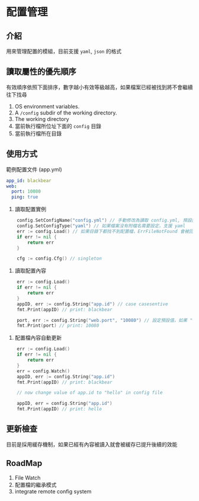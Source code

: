 # 配置管理

## 介紹
用來管理配置的模組，目前支援 `yaml`, `json` 的格式

## 讀取屬性的優先順序
有效順序依照下面排序，數字越小有效等級越高，如果檔案已經被找到將不會繼續往下找尋
1. OS environment variables. 
1. A `/config` subdir of the working directory.
1. The working directory
1. 當前執行檔所位址下面的 `config` 目錄
1. 當前執行檔所在目錄
## 使用方式

範例配置文件 (app.yml)
```yml
app_id: blackbear
web:
  port: 10080
  ping: true
```

1. 讀取配置實例
```Go
    config.SetConfigName("config.yml") // 手動修改為讀取 config.yml, 預設讀取 app.yml 檔名
    config.SetConfigType("yaml") // 如果檔案沒有附檔名需要設定，支援 yaml
    err := config.Load() // 如果目錄下都找不到配置檔，ErrFileNotFound 會被回傳
    if err != nil {
        return err
    }

    cfg := config.Cfg() // singleton
```

1. 讀取配置內容
```Go
    err := config.Load()
    if err != nil {
        return err
    }
    appID, err := config.String("app.id") // case casesentive
    fmt.Print(appID) // print: blackbear

    port, err := config.String("web.port", "10080") // 設定預設值，如果 "web.port" 這個 key 找不到, 就會回傳 "10080"
    fmt.Print(port) // print: 10080
```

1. 配置檔內容自動更新
```Go
    err := config.Load()
    if err != nil {
        return err
    }
    err = config.Watch()
    appID, err := config.String("app.id") 
    fmt.Print(appID) // print: blackbear

    // now change value of app.id to "hello" in config file 

    appID, err = config.String("app.id") 
    fmt.Print(appID) // print: hello
```

## 更新檢查
目前是採用緩存機制，如果已經有內容被讀入就會被緩存已提升後續的效能

## RoadMap
1. File Watch
1. 配置檔的繼承模式
1. integrate remote config system

